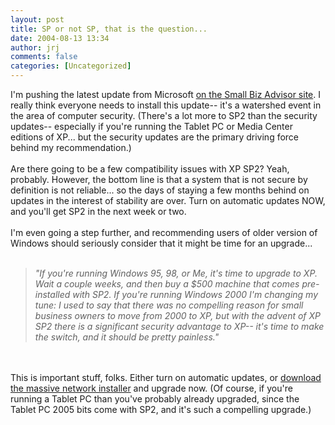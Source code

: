 ```yaml
---
layout: post
title: SP or not SP, that is the question...
date: 2004-08-13 13:34
author: jrj
comments: false
categories: [Uncategorized]
---
```

I'm pushing the latest update from Microsoft <a href="http://www.small-biz-advisor.com/news/blog/2004/08/sp-or-not-sp-that-is-question.html">on the Small Biz Advisor site</a>. I really think everyone needs to install this update-- it's a watershed event in the area of computer security. (There's a lot more to SP2 than the security updates-- especially if you're running the Tablet PC or Media Center editions of XP... but the security updates are the primary driving force behind my recommendation.)<br /><br />Are there going to be a few compatibility issues with XP SP2? Yeah, probably. However, the bottom line is that a system that is not secure by definition is not reliable... so the days of staying a few months behind on updates in the interest of stability are over. Turn on automatic updates NOW, and you'll get SP2 in the next week or two.<br /><br />I'm even going a step further, and recommending users of older version of Windows should seriously consider that it might be time for an upgrade...<br /><br />*<blockquote>"If you're running Windows 95, 98, or Me, it's time to upgrade to XP. Wait a couple weeks, and then buy a $500 machine that comes pre-installed with SP2. If you're running Windows 2000 I'm changing my tune: I used to say that there was no compelling reason for small business owners to move from 2000 to XP, but with the advent of XP SP2 there is a significant security advantage to XP-- it's time to make the switch, and it should be pretty painless."</blockquote>*<br /><br />This is important stuff, folks. Either turn on automatic updates, or <a href="http://www.microsoft.com/downloads/details.aspx?FamilyId=049C9DBE-3B8E-4F30-8245-9E368D3CDB5A&amp;displaylang=en" target="_blank">download the massive network installer</a> and upgrade now. (Of course, if you're running a Tablet PC than you've probably already upgraded, since the Tablet PC 2005 bits come with SP2, and it's such a compelling upgrade.)
